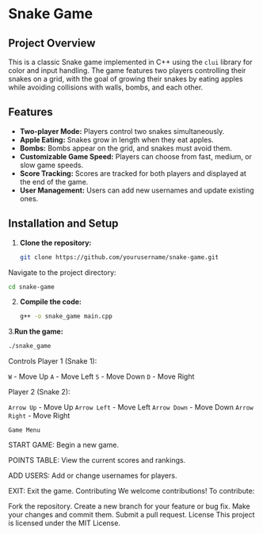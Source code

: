 # Snake Game

## Project Overview

This is a classic Snake game implemented in C++ using the `clui` library for color and input handling. The game features two players controlling their snakes on a grid, with the goal of growing their snakes by eating apples while avoiding collisions with walls, bombs, and each other.

## Features

- **Two-player Mode:** Players control two snakes simultaneously.
- **Apple Eating:** Snakes grow in length when they eat apples.
- **Bombs:** Bombs appear on the grid, and snakes must avoid them.
- **Customizable Game Speed:** Players can choose from fast, medium, or slow game speeds.
- **Score Tracking:** Scores are tracked for both players and displayed at the end of the game.
- **User Management:** Users can add new usernames and update existing ones.

## Installation and Setup

1. **Clone the repository:**
   ```bash
   git clone https://github.com/yourusername/snake-game.git
Navigate to the project directory:
   ```bash
   cd snake-game
   ```
2. **Compile the code:**
   ```bash
   g++ -o snake_game main.cpp
   ```
3.**Run the game:**
   ```bash
   ./snake_game
   ```
Controls
Player 1 (Snake 1):

`W` - Move Up
`A` - Move Left
`S` - Move Down
`D` - Move Right

Player 2 (Snake 2):

`Arrow Up` - Move Up
`Arrow Left` - Move Left
`Arrow Down` - Move Down
`Arrow Right` - Move Right

`Game Menu`

START GAME: Begin a new game.

POINTS TABLE: View the current scores and rankings.

ADD USERS: Add or change usernames for players.

EXIT: Exit the game.
Contributing
We welcome contributions! To contribute:

Fork the repository.
Create a new branch for your feature or bug fix.
Make your changes and commit them.
Submit a pull request.
License
This project is licensed under the MIT License.

